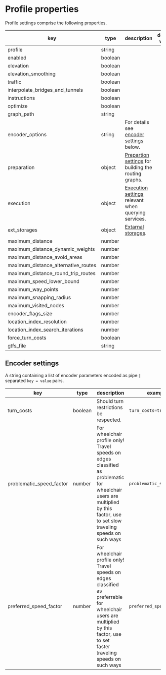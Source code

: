 # Profile properties

Profile settings comprise the following properties.

| key                                 | type    | description                                                         | default value |
|-------------------------------------|---------|---------------------------------------------------------------------|---------------|
| profile                             | string  |                                                                     |               |
| enabled                             | boolean |                                                                     |               |
| elevation                           | boolean |                                                                     |               |
| elevation_smoothing                 | boolean |                                                                     |               |
| traffic                             | boolean |                                                                     |               |
| interpolate_bridges_and_tunnels     | boolean |                                                                     |               |
| instructions                        | boolean |                                                                     |               |
| optimize                            | boolean |                                                                     |               |
| graph_path                          | string  |                                                                     |               |
| encoder_options                     | string  | For details see [encoder settings](#encodersettings) below.         |               |
| preparation                         | object  | [Prepartion settings](preparation) for building the routing graphs. |               |
| execution                           | object  | [Execution settings](execution) relevant when querying services.    |               |
| ext_storages                        | object  | [Extarnal storages](storages).                                      |               |
| maximum_distance                    | number  |                                                                     |               |
| maximum_distance_dynamic_weights    | number  |                                                                     |               |
| maximum_distance_avoid_areas        | number  |                                                                     |               |
| maximum_distance_alternative_routes | number  |                                                                     |               |
| maximum_distance_round_trip_routes  | number  |                                                                     |               |
| maximum_speed_lower_bound           | number  |                                                                     |               |
| maximum_way_points                  | number  |                                                                     |               |
| maximum_snapping_radius             | number  |                                                                     |               |
| maximum_visited_nodes               | number  |                                                                     |               |
| encoder_flags_size                  | number  |                                                                     |               |
| location_index_resolution           | number  |                                                                     |               |
| location_index_search_iterations    | number  |                                                                     |               |
| force_turn_costs                    | boolean |                                                                     |               |
| gtfs_file                           | string  |                                                                     |               |

## Encoder settings

A string containing a list of encoder parameters encoded as pipe `|` separated `key = value` pairs.

| key                      | type    | description                                                                                                                                                                       | example value                  |
|--------------------------|---------|-----------------------------------------------------------------------------------------------------------------------------------------------------------------------------------|--------------------------------| 
| turn_costs               | boolean | Should turn restrictions be respected.                                                                                                                                            | `turn_costs=true`              |
| problematic_speed_factor | number  | For wheelchair profile only! Travel speeds on edges classified as problematic for wheelchair users are multiplied by this factor, use to set slow traveling speeds on such ways   | `problematic_speed_factor=0.7` |
| preferred_speed_factor   | number  | For wheelchair profile only! Travel speeds on edges classified as preferrable for wheelchair users are multiplied by this factor, use to set faster traveling speeds on such ways | `preferred_speed_factor=1.2`   |
